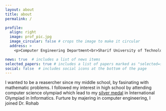 ```yaml
---
layout: about
title: about
permalink: /

profile:
  align: right
  image: prof_pic.jpg
  image_circular: false # crops the image to make it circular
  address: >
    <p>Computer Engineering Department<br>Sharif University of Technology<br>Tehran, Iran </p>

news: true  # includes a list of news items
selected_papers: true # includes a list of papers marked as "selected={true}"
social: false  # includes social icons at the bottom of the page
---
```


I wanted to be a reasercher since my middle school, by fasinating with mathematic problems. I followed my interest in high school by attending computer science olympiad which lead to my [silver medal](https://stats.ioinformatics.org/people/6837) in International Olympiad in Informatics. Furture by majering in computer engineering, I joined Dr. Rohab 


